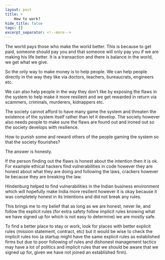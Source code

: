 ```yaml
---
layout: post
title: >
    How to work?
hide_title: false
tags: []
excerpt_separator: <!--more-->
---
```

The world pays those who make the world better. This is because to get paid, someone should pay you and that someone will only pay you if we are making his life better. It is a transaction and there is balance in the world, we get what we give.

So the only way to make money is to help people.
We can help people directly in the way they like via doctors, teachers, bureaucrats, engineers etc.

We can also help people in the way they don't like by exposing the flaws in the system to help make it more resilient and we get rewarded in return via scammers, criminals, murderers, kidnappers etc.

The society cannot afford to have many game the system and threaten the existence of the system itself rather than let it develop. The society however also needs people to make sure the flaws are found out and ironed out so the society develops with resilience.

How to punish some and reward others of the people gaming the system so that the society flourishes?

The answer is honesty. 

If the person finding out the flaws is honest about the intention then it is ok. For example ethical hackers find vulnerabilities in code however they are honest about what they are doing and following the laws, crackers however lie because they are breaking the law.

Hindenburg helped to find vulnerabilities in the Indian business environment which will hopefully make India more resilient however it is okay because it was completely honest in its intentions and did not break any rules.

This brings me to my belief that as long as we are honest, never lie, and follow the explicit rules \(for extra safety follow implicit rules knowing what we have signed up for which is not easy to determine\) we are mostly safe.

To find a better place to stay or work, look for places with better explicit rules \(mission statement, contract, etc\) but it would be wise to check the implicit rules too \(a startup might have the same explicit rules as established firms but due to poor following of rules and dishonest management tactics may have a lot of politics and implicit rules that we should be aware that we signed up for, given we have not joined an established firm\).